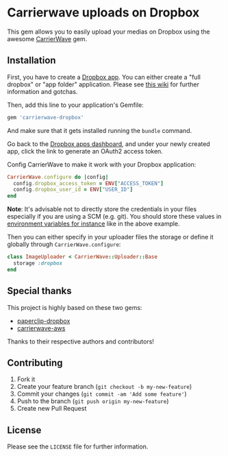 # Carrierwave uploads on Dropbox

This gem allows you to easily upload your medias on Dropbox using the awesome
[CarrierWave](https://github.com/carrierwaveuploader/carrierwave) gem.

## Installation

First, you have to create a [Dropbox app](https://www.dropbox.com/developers/apps).
You can either create a "full dropbox" or "app folder" application. Please see
[this wiki](https://github.com/janko-m/paperclip-dropbox/wiki/Access-types) for
further information and gotchas.

Then, add this line to your application's Gemfile:

~~~ruby
gem 'carrierwave-dropbox'
~~~

And make sure that it gets installed running the `bundle` command.

Go back to the [Dropbox apps dashboard](https://www.dropbox.com/developers/apps), and under your newly created app, click the link to generate an OAuth2 access token.

Config CarrierWave to make it work with your Dropbox application:

~~~ruby
CarrierWave.configure do |config|
  config.dropbox_access_token = ENV["ACCESS_TOKEN"]
  config.dropbox_user_id = ENV["USER_ID"]
end
~~~

**Note**: It's advisable not to directly store the credentials in your files
especially if you are using a SCM (e.g. git). You should store these values in
[environment variables for instance](https://gist.github.com/canton7/1423106)
like in the above example.

Then you can either specify in your uploader files the storage or define it
globally through `CarrierWave.configure`:

~~~ruby
class ImageUploader < CarrierWave::Uploader::Base
  storage :dropbox
end
~~~

## Special thanks

This project is highly based on these two gems:

* [paperclip-dropbox](https://github.com/janko-m/paperclip-dropbox)
* [carrierwave-aws](https://github.com/sorentwo/carrierwave-aws)

Thanks to their respective authors and contributors!

## Contributing

1. Fork it
2. Create your feature branch (`git checkout -b my-new-feature`)
3. Commit your changes (`git commit -am 'Add some feature'`)
4. Push to the branch (`git push origin my-new-feature`)
5. Create new Pull Request

## License

Please see the `LICENSE` file for further information.
